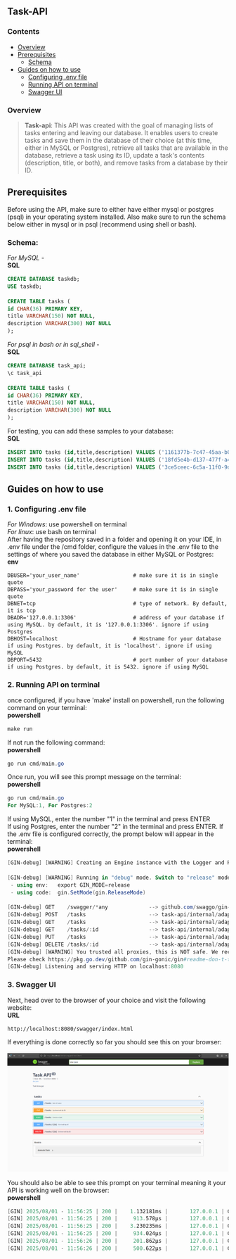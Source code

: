 <h2>Task-API</h2>

### Contents
- [Overview](#overview)
- [Prerequisites](#prerequisites)
  - [Schema](#schema)
- [Guides on how to use](#guides-on-how-to-use)
  - [Configuring .env file](#1-env-file-configuring)
  - [Running API on terminal](#2-running-api-on-terminal)
  - [Swagger UI](#3-swagger-ui)

### Overview <br>
> **Task-api**: This API was created with the goal of managing lists of tasks entering and leaving our database. It enables users 
> to create tasks and save them in the database of their choice (at this time, either in MySQL or Postgres), retrieve all tasks that are available 
> in the database, retrieve a task using its ID, update a task's contents (description, title, or both), and remove tasks from a database by their ID.

## Prerequisites <br>
Before using the API, make sure to either have either mysql or postgres (psql) in your operating system installed. Also make sure to run the schema below either in mysql
or in psql (recommend using shell or bash). <br>
### Schema: <br>
*For MySQL* - <br>
**SQL**
```sql
CREATE DATABASE taskdb;
USE taskdb;

CREATE TABLE tasks (
id CHAR(36) PRIMARY KEY,
title VARCHAR(150) NOT NULL,
description VARCHAR(300) NOT NULL
);
```
*For psql in bash or in sql_shell* -<br>
**SQL**
```sql
CREATE DATABASE task_api;
\c task_api

CREATE TABLE tasks (
id CHAR(36) PRIMARY KEY,
title VARCHAR(150) NOT NULL,
description VARCHAR(300) NOT NULL
);
```
For testing, you can add these samples to your database: <br>
**SQL**
```sql
INSERT INTO tasks (id,title,description) VALUES ('1161377b-7c47-45aa-b087-1a9b08423021','test1','testing123');
INSERT INTO tasks (id,title,description) VALUES ('18fd5e4b-d137-477f-a499-06ef11859292','test2','testing456');
INSERT INTO tasks (id,title,description) VALUES ('3ce5ceec-6c5a-11f0-9dac-68ecc56cca7d','test3','testing789');
```

## Guides on how to use<br>
### 1. Configuring .env file
*For Windows*: use powershell on terminal<br>
*For linux*: use bash on terminal<br>
After having the repository saved in a folder and opening it on your IDE, in .env file under the /cmd folder, configure the values in the .env file to the settings of where you saved the database in either MySQL or Postgres: <br>
**env**
```env
DBUSER='your_user_name'                 # make sure it is in single quote
DBPASS='your_password for the user'     # make sure it is in single quote
DBNET=tcp                               # type of network. By default, it is tcp
DBADR='127.0.0.1:3306'                  # address of your database if using MySQL. by default, it is '127.0.0.1:3306'. ignore if using Postgres
DBHOST=localhost                        # Hostname for your database if using Postgres. by default, it is 'localhost'. ignore if using MySQL
DBPORT=5432                             # port number of your database if using Postgres. by default, it is 5432. ignore if using MySQL
```

### 2. Running API on terminal
once configured, if you have 'make' install on powershell, run the following command on your terminal:<br>
**powershell**
```powershell
make run
```
If not run the following command: <br>
**powershell**
```powershell
go run cmd/main.go
```
Once run, you will see this prompt message on the terminal:<br>
**powershell**
```powershell
go run cmd/main.go
For MySQL:1, For Postgres:2
```
If using MySQL, enter the number "1" in the terminal and press ENTER<br>
If using Postgres, enter the number "2" in the terminal and press ENTER. If the .env file is configured correctly, the prompt below will appear in the terminal: <br>
**powershell**
```powershell
[GIN-debug] [WARNING] Creating an Engine instance with the Logger and Recovery middleware already attached.

[GIN-debug] [WARNING] Running in "debug" mode. Switch to "release" mode in production.
 - using env:   export GIN_MODE=release
 - using code:  gin.SetMode(gin.ReleaseMode)

[GIN-debug] GET    /swagger/*any             --> github.com/swaggo/gin-swagger.CustomWrapHandler.func1 (3 handlers)
[GIN-debug] POST   /tasks                    --> task-api/internal/adapter/inbound/http.HTTPHandler.CreateTask-fm (3 handlers)
[GIN-debug] GET    /tasks                    --> task-api/internal/adapter/inbound/http.HTTPHandler.GetAll-fm (3 handlers)
[GIN-debug] GET    /tasks/:id                --> task-api/internal/adapter/inbound/http.HTTPHandler.GetByID-fm (3 handlers)
[GIN-debug] PUT    /tasks                    --> task-api/internal/adapter/inbound/http.HTTPHandler.UpdateTask-fm (3 handlers)
[GIN-debug] DELETE /tasks/:id                --> task-api/internal/adapter/inbound/http.HTTPHandler.Delete-fm (3 handlers)
[GIN-debug] [WARNING] You trusted all proxies, this is NOT safe. We recommend you to set a value.
Please check https://pkg.go.dev/github.com/gin-gonic/gin#readme-don-t-trust-all-proxies for details.
[GIN-debug] Listening and serving HTTP on localhost:8080
```

### 3. Swagger UI
Next, head over to the browser of your choice and visit the following website:<br>
**URL**
```url
http://localhost:8080/swagger/index.html
```

If everything is done correctly so far you should see this on your browser:<br><br>
<img src="images/diagram.png" alt="Architecture Diagram" width="1000"/>

You should also be able to see this prompt on your terminal meaning it your API is working well on the browser:<br>
**powershell**
```powershell
[GIN] 2025/08/01 - 11:56:25 | 200 |    1.132181ms |       127.0.0.1 | GET      "/swagger/index.html"
[GIN] 2025/08/01 - 11:56:25 | 200 |     913.578µs |       127.0.0.1 | GET      "/swagger/swagger-ui.css"
[GIN] 2025/08/01 - 11:56:25 | 200 |    3.230235ms |       127.0.0.1 | GET      "/swagger/swagger-ui-bundle.js"
[GIN] 2025/08/01 - 11:56:25 | 200 |     934.024µs |       127.0.0.1 | GET      "/swagger/swagger-ui-standalone-preset.js"
[GIN] 2025/08/01 - 11:56:26 | 200 |     201.862µs |       127.0.0.1 | GET      "/swagger/favicon-16x16.png"
[GIN] 2025/08/01 - 11:56:26 | 200 |     500.622µs |       127.0.0.1 | GET      "/swagger/doc.json"
``` 